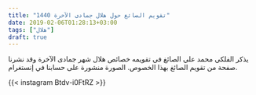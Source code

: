 ```yaml
---
title: "تقويم الصائغ حول هلال جمادى الآخرة 1440"
date: 2019-02-06T01:28:13+03:00
tags: ["هلال"]
draft: true
---
```


يذكر الفلكي محمد علي الصائغ في تقويمه خصائص هلال شهر جمادى الآخرة وقد نشرنا صفحة من تقويم الصائغ بهذا الخصوص. الصورة منشورة على حسابنا في إنستغرام.

{{< instagram Btdv-i0FtRZ >}}

